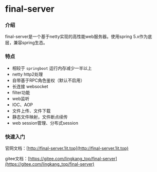 # final-server

### 介绍
final-server是一个基于netty实现的高性能web服务器。使用spring 5.x作为底层，兼容spring生态。


### 特点

* 相较于 `springboot` 运行内存减少一半以上
* netty http2处理
* 自带基于RPC角色鉴权（默认不启用）
* 长连接 websocket
* filter功能
* web监听
* IOC、AOP
* 文件上传、文件下载
* 静态文件映射，文件断点续传
* web session管理、分布式session

### 快速入门

官网文档：[http://final-server.1it.top](http://final-server.1it.top)

gitee文档：[https://gitee.com/lingkang_top/final-server](https://gitee.com/lingkang_top/final-server)